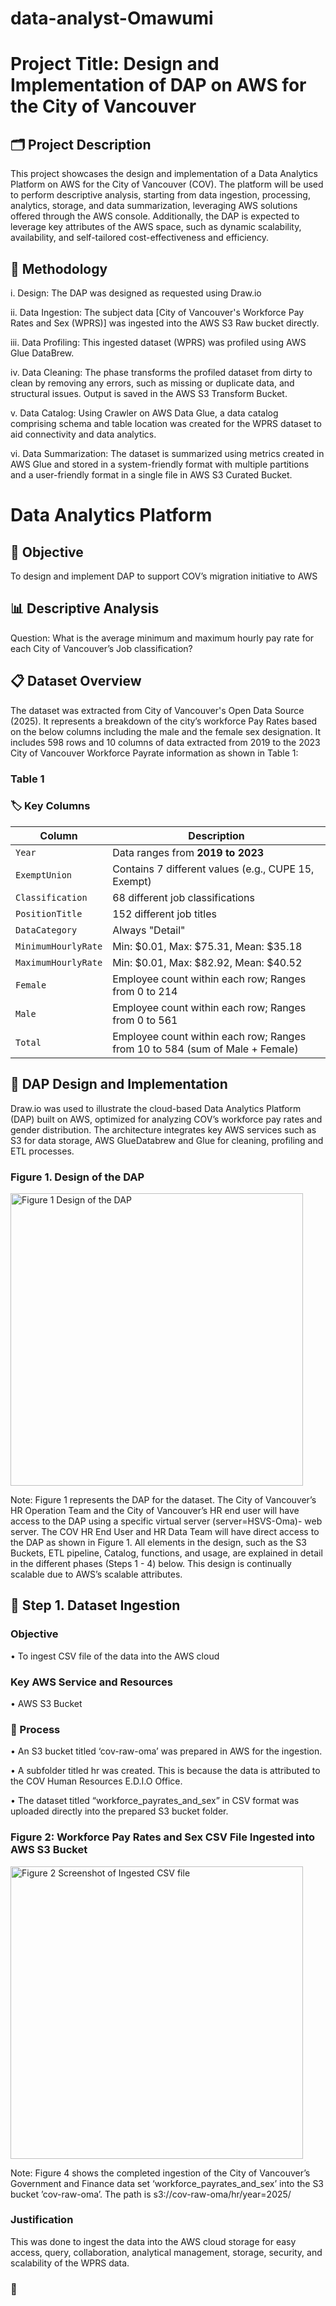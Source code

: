 # data-analyst-Omawumi 

# Project Title: Design and Implementation of DAP on AWS for the City of Vancouver

## 🗂️ Project Description
This project showcases the design and implementation of a Data Analytics Platform on AWS for the City of Vancouver (COV). The platform will be used to perform descriptive analysis, starting from data ingestion, processing, analytics, storage, and data summarization, leveraging AWS solutions offered through the AWS console. Additionally, the DAP is expected to leverage key attributes of the AWS space, such as dynamic scalability, availability, and self-tailored cost-effectiveness and efficiency.

## 🔷 Methodology

i.	Design:  The DAP was designed as requested using Draw.io 

ii.	Data Ingestion: The subject data [City of Vancouver's Workforce Pay Rates and Sex (WPRS)] was ingested into the AWS S3 Raw bucket directly.

iii.	Data Profiling: This ingested dataset (WPRS) was profiled using AWS Glue DataBrew.

iv.	Data Cleaning: The phase transforms the profiled dataset from dirty to clean by removing any errors, such as missing or duplicate data, and structural issues. Output is saved in the AWS S3 Transform Bucket.

v.	Data Catalog:  Using Crawler on AWS Data Glue, a data catalog comprising schema and table location was created for the WPRS dataset to aid connectivity and data analytics.

vi.	Data Summarization: The dataset is summarized using metrics created in AWS Glue and stored in a system-friendly format with multiple partitions and a user-friendly format in a single file in AWS S3 Curated Bucket.

# Data Analytics Platform
## 📌 Objective
To design and implement DAP to support COV’s migration initiative to AWS
## 📊 Descriptive Analysis
Question: What is the average minimum and maximum hourly pay rate for each City of Vancouver’s Job classification?
## 📋 Dataset Overview
The dataset was extracted from City of Vancouver's Open Data Source (2025). It represents a breakdown of the city’s workforce Pay Rates based on the below columns including the male and the female sex designation. It includes 598 rows and 10 columns of data extracted from 2019 to the 2023 City of Vancouver Workforce Payrate information as shown in Table 1:

### Table 1
### 🏷️ Key Columns
| Column              | Description                                |
|---------------------|--------------------------------------------|
| `Year`              | Data ranges from **2019 to 2023**          |
| `ExemptUnion`       | Contains 7 different values (e.g., CUPE 15, Exempt) |
| `Classification`    | 68 different job classifications              |
| `PositionTitle`     | 152 different job titles                      |
| `DataCategory`      | Always "Detail"     |
| `MinimumHourlyRate` | Min: \$0.01, Max: \$75.31, Mean: \$35.18   |
| `MaximumHourlyRate` | Min: \$0.01, Max: \$82.92, Mean: \$40.52   |
| `Female`            | Employee count within each row; Ranges from 0 to 214     |
| `Male`              | Employee count within each row; Ranges from 0 to 561                       |
| `Total`             | Employee count within each row; Ranges from 10 to 584 (sum of Male + Female) |

## 🧩 DAP Design and Implementation
Draw.io was used to illustrate the cloud-based Data Analytics Platform (DAP) built on AWS, optimized for analyzing  COV’s workforce pay rates and gender distribution. The architecture integrates key AWS services such as S3 for data storage, AWS GlueDatabrew and Glue for cleaning, profiling and ETL processes.
### Figure 1. Design of the DAP 
<img width="468" alt="Figure 1  Design of the DAP" src="https://github.com/user-attachments/assets/53e7e69e-f8cd-46f5-9c19-05a4cf46557b" />

Note: Figure 1 represents the DAP for the dataset. The City of Vancouver’s HR Operation Team and the City of Vancouver’s HR end user will have access to the DAP using a specific virtual server (server=HSVS-Oma)- web server.  The COV HR End User and HR Data Team will have direct access to the DAP as shown in Figure 1. All elements in the design, such as the S3 Buckets, ETL pipeline, Catalog, functions, and usage, are explained in detail in the different phases (Steps 1 - 4) below. This design is continually scalable due to AWS’s scalable attributes.

## 🚪 Step 1. Dataset Ingestion
### Objective 
•	To ingest CSV file of the data into the AWS cloud
### Key AWS Service and Resources  
•	AWS S3 Bucket
### 🧭 Process
•	An S3 bucket titled ‘cov-raw-oma’ was prepared in AWS for the ingestion.

•	A subfolder titled hr was created. This is because the data is attributed to the COV Human Resources E.D.I.O Office.

•	The dataset titled “workforce_payrates_and_sex” in CSV format was uploaded directly into the prepared S3 bucket folder.

### Figure 2: Workforce Pay Rates and Sex CSV File Ingested into AWS S3 Bucket
<img width="468" alt="Figure 2  Screenshot of Ingested CSV file" src="https://github.com/user-attachments/assets/e402725a-95dd-42d2-91c6-5f557a885431" />

Note: Figure 4 shows the completed ingestion of the City of Vancouver’s Government and Finance data set ‘workforce_payrates_and_sex’ into the S3 bucket ’cov-raw-oma’. The path is s3://cov-raw-oma/hr/year=2025/

### Justification
This was done to ingest the data into the AWS cloud storage for easy access, query, collaboration, analytical management, storage, security, and scalability of the WPRS data.


### 🧹 








